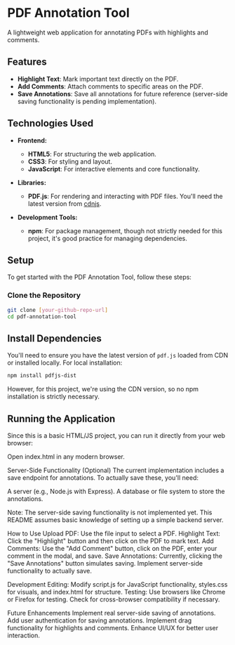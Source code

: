 # PDF Annotation Tool

A lightweight web application for annotating PDFs with highlights and comments.

## Features

- **Highlight Text**: Mark important text directly on the PDF.
- **Add Comments**: Attach comments to specific areas on the PDF.
- **Save Annotations**: Save all annotations for future reference (server-side saving functionality is pending implementation).

## Technologies Used

- **Frontend:**
  - **HTML5**: For structuring the web application.
  - **CSS3**: For styling and layout.
  - **JavaScript**: For interactive elements and core functionality.

- **Libraries:**
  - **PDF.js**: For rendering and interacting with PDF files. You'll need the latest version from [cdnjs](https://cdnjs.com/libraries/pdf.js).

- **Development Tools:**
  - **npm**: For package management, though not strictly needed for this project, it's good practice for managing dependencies.

## Setup

To get started with the PDF Annotation Tool, follow these steps:

### Clone the Repository

```bash
git clone [your-github-repo-url]
cd pdf-annotation-tool
```
## Install Dependencies

You'll need to ensure you have the latest version of `pdf.js` loaded from CDN or installed locally. For local installation:

```bash
npm install pdfjs-dist
```
However, for this project, we're using the CDN version, so no npm installation is strictly necessary.

## Running the Application
Since this is a basic HTML/JS project, you can run it directly from your web browser:

Open index.html in any modern browser.

Server-Side Functionality (Optional)
The current implementation includes a save endpoint for annotations. To actually save these, you'll need:

A server (e.g., Node.js with Express).
A database or file system to store the annotations.

Note: The server-side saving functionality is not implemented yet. This README assumes basic knowledge of setting up a simple backend server.

How to Use
Upload PDF: Use the file input to select a PDF.
Highlight Text: Click the "Highlight" button and then click on the PDF to mark text.
Add Comments: Use the "Add Comment" button, click on the PDF, enter your comment in the modal, and save.
Save Annotations: Currently, clicking the "Save Annotations" button simulates saving. Implement server-side functionality to actually save.

Development
Editing: Modify script.js for JavaScript functionality, styles.css for visuals, and index.html for structure.
Testing: Use browsers like Chrome or Firefox for testing. Check for cross-browser compatibility if necessary.

Future Enhancements
Implement real server-side saving of annotations.
Add user authentication for saving annotations.
Implement drag functionality for highlights and comments.
Enhance UI/UX for better user interaction.
